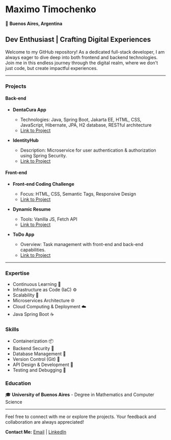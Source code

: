 # Maximo Timochenko

📍 **Buenos Aires, Argentina**

## Dev Enthusiast | Crafting Digital Experiences

Welcome to my GitHub repository! As a dedicated full-stack developer, I am always eager to dive deep into both frontend and backend technologies. Join me in this endless journey through the digital realm, where we don't just code, but create impactful experiences.

---

### Projects



#### Back-end

- **DentaCura App**
    - Technologies: Java, Spring Boot, Jakarta EE, HTML, CSS, JavaScript, Hibernate, JPA, H2 database, RESTful architecture
    - [Link to Project](https://github.com/fr3m3n/clinic)

- **IdentityHub**
    - Description: Microservice for user authentication & authorization using Spring Security.
    - [Link to Project](https://github.com/fr3m3n/IdentityHub)



#### Front-end

- **Front-end Coding Challenge**
    - Focus: HTML, CSS, Semantic Tags, Responsive Design
    - [Link to Project](https://github.com/fr3m3n/f3-challenge)

- **Dynamic Resume**
    - Tools: Vanilla JS, Fetch API
    - [Link to Project](https://github.com/fr3m3n/resume)

- **ToDo App**
    - Overview: Task management with front-end and back-end capabilities.
    - [Link to Project](https://github.com/fr3m3n/todo-app)

---

### Expertise

- Continuous Learning 📘
- Infrastructure as Code (IaC) ⚙️
- Scalability 🚀
- Microservices Architecture 🌐
- Cloud Computing & Deployment ☁️
- Java Spring Boot ☕

### Skills

- Containerization 📦
- Backend Security 🔐
- Database Management 💽
- Version Control (Git) 🌳
- API Design & Development 🔗
- Testing and Debugging 🐜

### Education

🎓 **University of Buenos Aires** - Degree in Mathematics and Computer Science

---

Feel free to connect with me or explore the projects. Your feedback and collaboration are always appreciated!

**Contact Me:** [Email](mailto:mtimochenko@tutanota.com) | [LinkedIn](https://www.linkedin.com/in/maximo-timochenko/)

